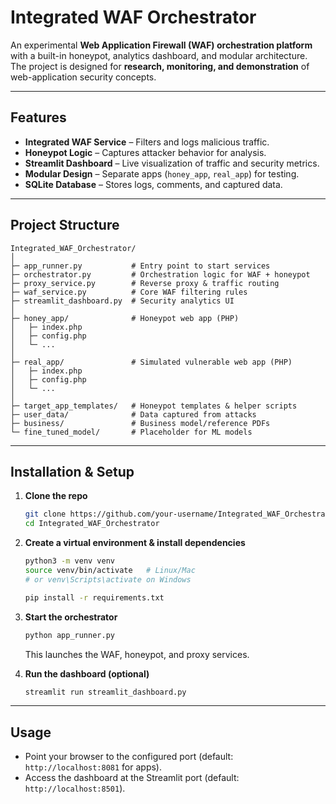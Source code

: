 # Integrated WAF Orchestrator

An experimental **Web Application Firewall (WAF) orchestration platform** with a built-in honeypot, analytics dashboard, and modular architecture.  
The project is designed for **research, monitoring, and demonstration** of web-application security concepts.


---

## Features
- **Integrated WAF Service** – Filters and logs malicious traffic.
- **Honeypot Logic** – Captures attacker behavior for analysis.
- **Streamlit Dashboard** – Live visualization of traffic and security metrics.
- **Modular Design** – Separate apps (`honey_app`, `real_app`) for testing.
- **SQLite Database** – Stores logs, comments, and captured data.

---

## Project Structure
```
Integrated_WAF_Orchestrator/
│
├─ app_runner.py           # Entry point to start services
├─ orchestrator.py         # Orchestration logic for WAF + honeypot
├─ proxy_service.py        # Reverse proxy & traffic routing
├─ waf_service.py          # Core WAF filtering rules
├─ streamlit_dashboard.py  # Security analytics UI
│
├─ honey_app/              # Honeypot web app (PHP)
│   ├─ index.php
│   ├─ config.php
│   └─ ...
│
├─ real_app/               # Simulated vulnerable web app (PHP)
│   ├─ index.php
│   ├─ config.php
│   └─ ...
│
├─ target_app_templates/   # Honeypot templates & helper scripts
├─ user_data/              # Data captured from attacks
├─ business/               # Business model/reference PDFs
└─ fine_tuned_model/       # Placeholder for ML models
```

---

## Installation & Setup

1. **Clone the repo**
   ```bash
   git clone https://github.com/your-username/Integrated_WAF_Orchestrator.git
   cd Integrated_WAF_Orchestrator
   ```

2. **Create a virtual environment & install dependencies**
   ```bash
   python3 -m venv venv
   source venv/bin/activate   # Linux/Mac
   # or venv\Scripts\activate on Windows

   pip install -r requirements.txt
   ```

3. **Start the orchestrator**
   ```bash
   python app_runner.py
   ```
   This launches the WAF, honeypot, and proxy services.

4. **Run the dashboard (optional)**
   ```bash
   streamlit run streamlit_dashboard.py
   ```

---

## Usage
- Point your browser to the configured port (default: `http://localhost:8081` for apps).
- Access the dashboard at the Streamlit port (default: `http://localhost:8501`).
